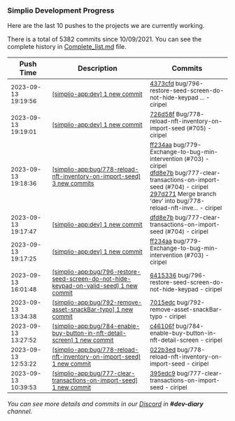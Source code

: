 
### Simplio Development Progress

Here are the last 10 pushes to the projects we are currently working.

There is a total of 5382 commits since 10/09/2021. You can see the complete history in
 [Complete_list.md](Complete_list.md) file.

| Push Time | Description | Commits |
| --- | --- | --- |
| <sub>2023-09-13 19:19:56</sub> | <sub>[[simplio-app:dev] 1 new commit](https://github.com/SimplioOfficial/simplio-app/commit/4373cfd2b0e1a378ef7005118ab81871de94dc08)</sub> | <sub>[4373cfd](https://github.com/SimplioOfficial/simplio-app/commit/4373cfd2b0e1a378ef7005118ab81871de94dc08) bug/796-restore-seed-screen-do-not-hide-keypad ... - ciripel</sub> |
| <sub>2023-09-13 19:19:01</sub> | <sub>[[simplio-app:dev] 1 new commit](https://github.com/SimplioOfficial/simplio-app/commit/726d58ff93604bbbbc41a9c4952304a1a51c3bb5)</sub> | <sub>[726d58f](https://github.com/SimplioOfficial/simplio-app/commit/726d58ff93604bbbbc41a9c4952304a1a51c3bb5) Bug/778-reload-nft-inventory-on-import-seed (#705) - ciripel</sub> |
| <sub>2023-09-13 19:18:36</sub> | <sub>[[simplio-app:bug/778-reload-nft-inventory-on-import-seed] 3 new commits](https://github.com/SimplioOfficial/simplio-app/compare/022b3ed35d8c...297d27159652)</sub> | <sub>[ff234aa](https://github.com/SimplioOfficial/simplio-app/commit/ff234aacf37a98e3006fb8294809abea6b069643) bug/779-Exchange-to-bug-min-intervention (#703) - ciripel<br>[dfd8e7b](https://github.com/SimplioOfficial/simplio-app/commit/dfd8e7b8b5e6254ed0f6055d9bb46ac5bf635ad9) bug/777-clear-transactions-on-import-seed (#704) - ciripel<br>[297d271](https://github.com/SimplioOfficial/simplio-app/commit/297d27159652aa60ccc938b703b70d9729319b66) Merge branch 'dev' into bug/778-reload-nft-inve... - ciripel</sub> |
| <sub>2023-09-13 19:17:47</sub> | <sub>[[simplio-app:dev] 1 new commit](https://github.com/SimplioOfficial/simplio-app/commit/dfd8e7b8b5e6254ed0f6055d9bb46ac5bf635ad9)</sub> | <sub>[dfd8e7b](https://github.com/SimplioOfficial/simplio-app/commit/dfd8e7b8b5e6254ed0f6055d9bb46ac5bf635ad9) bug/777-clear-transactions-on-import-seed (#704) - ciripel</sub> |
| <sub>2023-09-13 19:17:25</sub> | <sub>[[simplio-app:dev] 1 new commit](https://github.com/SimplioOfficial/simplio-app/commit/ff234aacf37a98e3006fb8294809abea6b069643)</sub> | <sub>[ff234aa](https://github.com/SimplioOfficial/simplio-app/commit/ff234aacf37a98e3006fb8294809abea6b069643) bug/779-Exchange-to-bug-min-intervention (#703) - ciripel</sub> |
| <sub>2023-09-13 16:01:48</sub> | <sub>[[simplio-app:bug/796-restore-seed-screen-do-not-hide-keypad-on-valid-seed] 1 new commit](https://github.com/SimplioOfficial/simplio-app/commit/64153362a6cc43d7e9cbf86a9f101208eae5063e)</sub> | <sub>[6415336](https://github.com/SimplioOfficial/simplio-app/commit/64153362a6cc43d7e9cbf86a9f101208eae5063e) bug/796-restore-seed-screen-do-not-hide-keypad - ciripel</sub> |
| <sub>2023-09-13 13:34:38</sub> | <sub>[[simplio-app:bug/792-remove-asset-snackBar-typo] 1 new commit](https://github.com/SimplioOfficial/simplio-app/commit/7015edc94e1fd25fa3025a9ecdd2fcf90c64a91d)</sub> | <sub>[7015edc](https://github.com/SimplioOfficial/simplio-app/commit/7015edc94e1fd25fa3025a9ecdd2fcf90c64a91d) bug/792-remove-asset-snackBar-typo - ciripel</sub> |
| <sub>2023-09-13 13:27:52</sub> | <sub>[[simplio-app:bug/784-enable-buy-button-in-nft-detail-screen] 1 new commit](https://github.com/SimplioOfficial/simplio-app/commit/c46106f91e7a5ba195800604ea0c2720257d65bd)</sub> | <sub>[c46106f](https://github.com/SimplioOfficial/simplio-app/commit/c46106f91e7a5ba195800604ea0c2720257d65bd) bug/784-enable-buy-button-in-nft-detail-screen - ciripel</sub> |
| <sub>2023-09-13 12:53:22</sub> | <sub>[[simplio-app:bug/778-reload-nft-inventory-on-import-seed] 1 new commit](https://github.com/SimplioOfficial/simplio-app/commit/022b3ed35d8cc811a2ed9b331e18cce797fabca3)</sub> | <sub>[022b3ed](https://github.com/SimplioOfficial/simplio-app/commit/022b3ed35d8cc811a2ed9b331e18cce797fabca3) bug/778-reload-nft-inventory-on-import-seed - ciripel</sub> |
| <sub>2023-09-13 10:39:53</sub> | <sub>[[simplio-app:bug/777-clear-transactions-on-import-seed] 1 new commit](https://github.com/SimplioOfficial/simplio-app/commit/395edc9c9f953350e8bd7f337b5d010abd7a5038)</sub> | <sub>[395edc9](https://github.com/SimplioOfficial/simplio-app/commit/395edc9c9f953350e8bd7f337b5d010abd7a5038) bug/777-clear-transactions-on-import-seed - ciripel</sub> |

_You can see more details and commits in our [Discord](https://discord.gg/aKhjuwZmdP) in **#dev-diary** channel._
